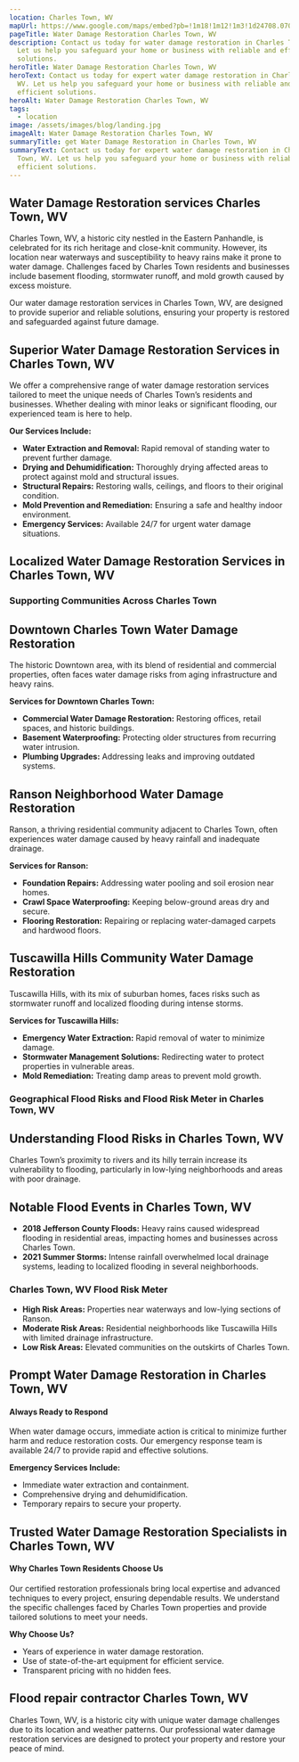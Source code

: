 ```yaml
---
location: Charles Town, WV
mapUrl: https://www.google.com/maps/embed?pb=!1m18!1m12!1m3!1d24708.07045028767!2d-77.88245494766734!3d39.27671017771304!2m3!1f0!2f0!3f0!3m2!1i1024!2i768!4f13.1!3m3!1m2!1s0x89b60114dc03a417%3A0x4a0120b711a2561d!2sCharles%20Town%2C%20WV%2025414!5e0!3m2!1sen!2sus!4v1735843150090!5m2!1sen!2sus
pageTitle: Water Damage Restoration Charles Town, WV
description: Contact us today for water damage restoration in Charles Town, WV.
  Let us help you safeguard your home or business with reliable and efficient
  solutions.
heroTitle: Water Damage Restoration Charles Town, WV
heroText: Contact us today for expert water damage restoration in Charles Town,
  WV. Let us help you safeguard your home or business with reliable and
  efficient solutions.
heroAlt: Water Damage Restoration Charles Town, WV
tags:
  - location
image: /assets/images/blog/landing.jpg
imageAlt: Water Damage Restoration Charles Town, WV
summaryTitle: get Water Damage Restoration in Charles Town, WV
summaryText: Contact us today for expert water damage restoration in Charles
  Town, WV. Let us help you safeguard your home or business with reliable and
  efficient solutions.
---
```

## Water Damage Restoration services Charles Town, WV

Charles Town, WV, a historic city nestled in the Eastern Panhandle, is celebrated for its rich heritage and close-knit community. However, its location near waterways and susceptibility to heavy rains make it prone to water damage. Challenges faced by Charles Town residents and businesses include basement flooding, stormwater runoff, and mold growth caused by excess moisture.

Our water damage restoration services in Charles Town, WV, are designed to provide superior and reliable solutions, ensuring your property is restored and safeguarded against future damage.

## Superior Water Damage Restoration Services in Charles Town, WV

We offer a comprehensive range of water damage restoration services tailored to meet the unique needs of Charles Town’s residents and businesses. Whether dealing with minor leaks or significant flooding, our experienced team is here to help.

**Our Services Include:**

* **Water Extraction and Removal:** Rapid removal of standing water to prevent further damage.
* **Drying and Dehumidification:** Thoroughly drying affected areas to protect against mold and structural issues.
* **Structural Repairs:** Restoring walls, ceilings, and floors to their original condition.
* **Mold Prevention and Remediation:** Ensuring a safe and healthy indoor environment.
* **Emergency Services:** Available 24/7 for urgent water damage situations.

## Localized Water Damage Restoration Services in Charles Town, WV

### Supporting Communities Across Charles Town

## Downtown Charles Town Water Damage Restoration

The historic Downtown area, with its blend of residential and commercial properties, often faces water damage risks from aging infrastructure and heavy rains.

**Services for Downtown Charles Town:**

* **Commercial Water Damage Restoration:** Restoring offices, retail spaces, and historic buildings.
* **Basement Waterproofing:** Protecting older structures from recurring water intrusion.
* **Plumbing Upgrades:** Addressing leaks and improving outdated systems.

## Ranson Neighborhood Water Damage Restoration

Ranson, a thriving residential community adjacent to Charles Town, often experiences water damage caused by heavy rainfall and inadequate drainage.

**Services for Ranson:**

* **Foundation Repairs:** Addressing water pooling and soil erosion near homes.
* **Crawl Space Waterproofing:** Keeping below-ground areas dry and secure.
* **Flooring Restoration:** Repairing or replacing water-damaged carpets and hardwood floors.

## Tuscawilla Hills Community Water Damage Restoration

Tuscawilla Hills, with its mix of suburban homes, faces risks such as stormwater runoff and localized flooding during intense storms.

**Services for Tuscawilla Hills:**

* **Emergency Water Extraction:** Rapid removal of water to minimize damage.
* **Stormwater Management Solutions:** Redirecting water to protect properties in vulnerable areas.
* **Mold Remediation:** Treating damp areas to prevent mold growth.

### Geographical Flood Risks and Flood Risk Meter in Charles Town, WV

## Understanding Flood Risks in Charles Town, WV

Charles Town’s proximity to rivers and its hilly terrain increase its vulnerability to flooding, particularly in low-lying neighborhoods and areas with poor drainage.

## Notable Flood Events in Charles Town, WV

* **2018 Jefferson County Floods:** Heavy rains caused widespread flooding in residential areas, impacting homes and businesses across Charles Town.
* **2021 Summer Storms:** Intense rainfall overwhelmed local drainage systems, leading to localized flooding in several neighborhoods.

### Charles Town, WV Flood Risk Meter

* **High Risk Areas:** Properties near waterways and low-lying sections of Ranson.
* **Moderate Risk Areas:** Residential neighborhoods like Tuscawilla Hills with limited drainage infrastructure.
* **Low Risk Areas:** Elevated communities on the outskirts of Charles Town.

## Prompt Water Damage Restoration in Charles Town, WV

#### Always Ready to Respond

When water damage occurs, immediate action is critical to minimize further harm and reduce restoration costs. Our emergency response team is available 24/7 to provide rapid and effective solutions.

**Emergency Services Include:**

* Immediate water extraction and containment.
* Comprehensive drying and dehumidification.
* Temporary repairs to secure your property.

## Trusted Water Damage Restoration Specialists in Charles Town, WV

#### Why Charles Town Residents Choose Us

Our certified restoration professionals bring local expertise and advanced techniques to every project, ensuring dependable results. We understand the specific challenges faced by Charles Town properties and provide tailored solutions to meet your needs.

**Why Choose Us?**

* Years of experience in water damage restoration.
* Use of state-of-the-art equipment for efficient service.
* Transparent pricing with no hidden fees.

## Flood repair contractor Charles Town, WV

Charles Town, WV, is a historic city with unique water damage challenges due to its location and weather patterns. Our professional water damage restoration services are designed to protect your property and restore your peace of mind.
